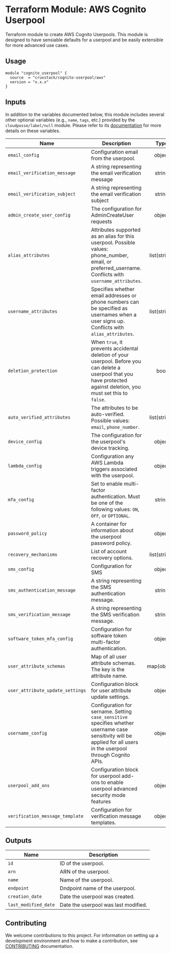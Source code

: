 # Terraform Module: AWS Cognito Userpool

Terraform module to create AWS Cognito Userpools. This module is designed to
have sensiable defaults for a userpool and be easily extensible for more
advanced use cases.

## Usage

```hcl
module "cognito_userpool" {
  source  = "cruxstack/cognito-userpool/aws"
  version = "x.x.x"
}
```

## Inputs

In addition to the variables documented below, this module includes several
other optional variables (e.g., `name`, `tags`, etc.) provided by the
`cloudposse/label/null` module. Please refer to its [documentation](https://registry.terraform.io/modules/cloudposse/label/null/latest)
for more details on these variables.

| Name                             | Description                                                                                                                                                             |     Type     |         Default         | Required |
|----------------------------------|-------------------------------------------------------------------------------------------------------------------------------------------------------------------------|:------------:|:-----------------------:|:--------:|
| `email_config`                   | Configuration email from the userpool.                                                                                                                                  |    object    |          `{}`           |    No    |
| `email_verification_message`     | A string representing the email verification message                                                                                                                    |    string    |          `""`           |    No    |
| `email_verification_subject`     | A string representing the email verification subject                                                                                                                    |    string    |          `""`           |    No    |
| `admin_create_user_config`       | The configuration for AdminCreateUser requests                                                                                                                          |    object    |          `{}`           |    No    |
| `alias_attributes`               | Attributes supported as an alias for this userpool. Possible values: phone_number, email, or preferred_username. Conflicts with `username_attributes`.                  | list(string) |          `[]`           |    No    |
| `username_attributes`            | Specifies whether email addresses or phone numbers can be specified as usernames when a user signs up. Conflicts with `alias_attributes`.                               | list(string) |         `null`          |    No    |
| `deletion_protection`            | When `true`, it prevents accidental deletion of your userpool. Before you can delete a userpool that you have protected against deletion, you must set this to `false`. |     bool     |         `true`          |    No    |
| `auto_verified_attributes`       | The attributes to be auto-verified. Possible values: `email`, `phone_number`.                                                                                           | list(string) |          `[]`           |    No    |
| `device_config`                  | The configuration for the userpool's device tracking.                                                                                                                   |    object    |          `{}`           |    No    |
| `lambda_config`                  | Configuration any AWS Lambda triggers associated with the userpool.                                                                                                     |    object    |          `{}`           |    No    |
| `mfa_config`                     | Set to enable multi-factor authentication. Must be one of the following values: `ON`, `OFF`, or `OPTIONAL`.                                                             |    string    |         `"OFF"`         |    No    |
| `password_policy`                | A container for information about the userpool password policy.                                                                                                         |    object    |          `{}`           |    No    |
| `recovery_mechanisms`            | List of account recovery options.                                                                                                                                       | list(string) |          `[]`           |    No    |
| `sms_config`                     | Configuration for SMS                                                                                                                                                   |    object    |          `{}`           |    No    |
| `sms_authentication_message`     | A string representing the SMS authentication message.                                                                                                                   |    string    | `"Your code is {####}"` |    No    |
| `sms_verification_message`       | A string representing the SMS verification message.                                                                                                                     |    string    | `"Your code is {####}"` |    No    |
| `software_token_mfa_config`      | Configuration for software token multi-factor authentication.                                                                                                           |    object    |          `{}`           |    No    |
| `user_attribute_schemas`         | Map of all user attribute schemas. The key is the attribute name.                                                                                                       | map(object)  |          `{}`           |    No    |
| `user_attribute_update_settings` | Configuration block for user attribute update settings.                                                                                                                 |    object    |          `{}`           |    No    |
| `username_config`                | Configuration for sername. Setting `case_sensitive` specifies whether username case sensitivity will be applied for all users in the userpool through Cognito APIs.     |    object    |          `{}`           |    No    |
| `userpool_add_ons`               | Configuration block for userpool add-ons to enable userpool advanced security mode features                                                                             |    object    |          `{}`           |    No    |
| `verification_message_template`  | Configuration for verification message templates.                                                                                                                       |    object    |          `{}`           |    No    |

## Outputs

| Name                 | Description                          |
|----------------------|--------------------------------------|
| `id`                 | ID of the userpool.                  |
| `arn`                | ARN of the userpool.                 |
| `name`               | Name of the userpool.                |
| `endpoint`           | Dndpoint name of the userpool.       |
| `creation_date`      | Date the userpool was created.       |
| `last_modified_date` | Date the userpool was last modified. |

## Contributing

We welcome contributions to this project. For information on setting up a
development environment and how to make a contribution, see [CONTRIBUTING](./CONTRIBUTING.md)
documentation.
